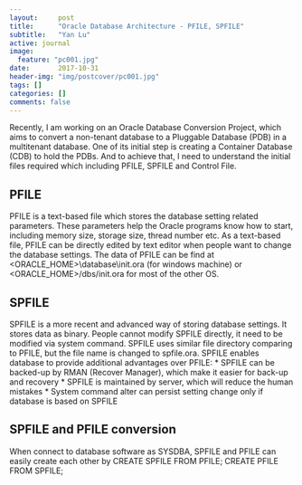 ```yaml
---
layout:     post
title:      "Oracle Database Architecture - PFILE, SPFILE"
subtitle:   "Yan Lu"
active: journal
image:
  feature: "pc001.jpg"
date:       2017-10-31
header-img: "img/postcover/pc001.jpg"
tags: []
categories: []
comments: false
---
```


Recently, I am working on an Oracle Database Conversion Project, which aims to convert a non-tenant database to a Pluggable Database (PDB) in a multitenant database.
One of its initial step is creating a Container Database (CDB) to hold the PDBs. And to achieve that, I need to understand the initial files required which including PFILE, SPFILE and Control File.

## PFILE
PFILE is a text-based file which stores the database setting related parameters. These parameters help the Oracle programs know how to start, including memory size, storage size, thread number etc. As a text-based file, PFILE can be directly edited by text editor when people want to change the database settings.
The data of PFILE can be find at <ORACLE_HOME>\database\init<SID>.ora (for windows machine) or <ORACLE_HOME>/dbs/init<SID>.ora for most of the other OS.

## SPFILE
SPFILE is a more recent and advanced way of storing database settings. It stores data as binary. People cannot modify SPFILE directly, it need to be modified via system command.
SPFILE uses similar file directory comparing to PFILE, but the file name is changed to spfile<SID>.ora.
SPFILE enables database to provide additional advantages over PFILE:
    * SPFILE can be backed-up by RMAN (Recover Manager), which make it easier for back-up and recovery
    * SPFILE is maintained by server, which will reduce the human mistakes
    * System command alter can persist setting change only if database is based on SPFILE

## SPFILE and PFILE conversion
When connect to database software as SYSDBA, SPFILE and PFILE can easily create each other by
CREATE SPFILE FROM PFILE;
CREATE PFILE FROM SPFILE;
